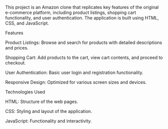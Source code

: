 This project is an Amazon clone that replicates key features of the original e-commerce platform, including product listings, shopping cart functionality, and user authentication. The application is built using HTML, CSS, and JavaScript.

Features

Product Listings: Browse and search for products with detailed descriptions and prices.

Shopping Cart: Add products to the cart, view cart contents, and proceed to checkout.

User Authentication: Basic user login and registration functionality.

Responsive Design: Optimized for various screen sizes and devices.

Technologies Used

HTML: Structure of the web pages.

CSS: Styling and layout of the application.

JavaScript: Functionality and interactivity.
